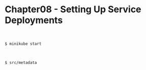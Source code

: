 # Chapter08 - Setting Up Service Deployments

<br/>

```
$ minikube start
```

<br/>


```
$ src/metadata
```